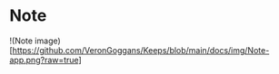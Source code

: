 # Note

!(Note image)[https://github.com/VeronGoggans/Keeps/blob/main/docs/img/Note-app.png?raw=true]
